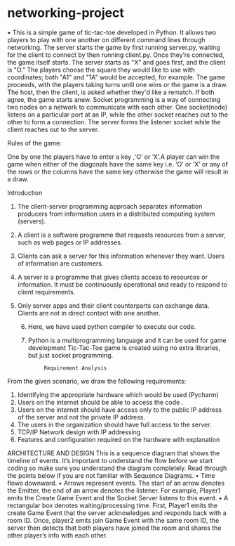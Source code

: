 # networking-project

•	This is a simple game of tic-tac-toe developed in Python. It allows
two players to play with one another on different command lines
through networking. The server starts the game by first running
server.py, waiting for the client to connect by then running
client.py. Once they’re connected, the game itself starts.
The server starts as "X" and goes first, and the client is "O." The
players choose the square they would like to use with coordinates;
both "A1" and "1A" would be accepted, for example. The game
proceeds, with the players taking turns until one wins or the game is
a draw. The host, then the client, is asked whether they'd like a
rematch. If both agree, the game starts anew.
Socket programming is a way of connecting two nodes on a
network to communicate with each other. One socket(node) listens
on a particular port at an IP, while the other socket reaches out to
the other to form a connection. The server forms the listener socket
while the client reaches out to the server.


Rules of the game:

One by one the players have to enter a key ,‘O’ or ‘X’.A player can win the game when either of the diagonals have the same key i.e. ‘O’ or ‘X’ or any of the rows or the columns have the same key otherwise the game will result in a draw. 
                                 

Introduction


1. The client-server programming approach separates information producers from information users in a distributed computing system (servers). 

2. A client is a software programme that requests resources from a server, such as web pages or IP addresses. 

3. Clients can ask a server for this information whenever they want. Users of information are customers. 

4. A server is a programme that gives clients access to resources or information. It must be continuously operational and ready to respond to client requirements. 

5. Only server apps and their client counterparts can exchange data. Clients are not in direct contact with one another.
    
     6. Here, we have used python compiler to execute our code.

   7. Python is a multiprogramming language and it can be used for game development
Tic-Tac-Toe game is created using no extra libraries, but just socket          programming. 
 



               Requirement Analysis

From the given scenario, we draw the following requirements:
1. Identifying the appropriate hardware which would be used (Pycharm)
2. Users on the internet should be able to access the code .
3. Users on the internet should have access only to the public IP address of the server and not the private IP address.
4. The users in the organization should have full access to the server.
5. TCP/IP Network design with IP addressing
6. Features and configuration required on the hardware with explanation


ARCHITECTURE AND DESIGN
This is a sequence diagram that shows the timeline of events. It’s important to understand the flow before we start coding so make sure you understand the diagram completely.
Read through the points below if you are not familiar with Sequence Diagrams.
•	Time flows downward.
•	Arrows represent events. The start of an arrow denotes the Emitter, the end of an arrow denotes the listener. For example, Player1 emits the Create Game Event and the Socket Server listens to this event.
•	A rectangular box denotes waiting/processing time.
First, Player1 emits the create Game Event that the server acknowledges and responds back with a room ID.
Once, player2 emits join Game Event with the same room ID, the server then detects that both players have joined the room and shares the other player’s info with each other.














